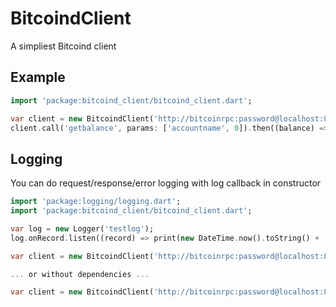 BitcoindClient
==============

A simpliest Bitcoind client

Example
-------

```Dart
import 'package:bitcoind_client/bitcoind_client.dart';

var client = new BitcoindClient('http://bitcoinrpc:password@localhost:8332');
client.call('getbalance', params: ['accountname', 0]).then((balance) => print(balance));
```

Logging
-------

You can do request/response/error logging with log callback in constructor

```Dart
import 'package:logging/logging.dart';
import 'package:bitcoind_client/bitcoind_client.dart';

var log = new Logger('testlog');
log.onRecord.listen((record) => print(new DateTime.now().toString() + ' ' +record.message));

var client = new BitcoindClient('http://bitcoinrpc:password@localhost:8332', log.info);

... or without dependencies ...

var client = new BitcoindClient('http://bitcoinrpc:password@localhost:8332', (String message) => print(message));
```